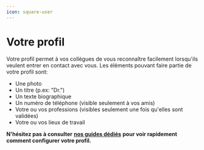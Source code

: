 ```yaml
---
icon: square-user
---
```


# Votre profil

Votre profil permet à vos collègues de vous reconnaître facilement lorsqu'ils veulent entrer en contact avec vous. Les éléments pouvant faire partie de votre profil sont:

* Une photo
* Un titre (p.ex: "Dr.")
* Un texte biographique
* Un numéro de téléphone (visible seulement à vos amis)
* Votre ou vos professions (visibles seulement une fois qu'elles sont validées)
* Votre ou vos lieux de travail

**N'hésitez pas à consulter** [**nos guides dédiés**](https://support.braver.net/guides/pour-les-professionnels/gestion-du-profil) **pour voir rapidement comment configurer votre profil.**